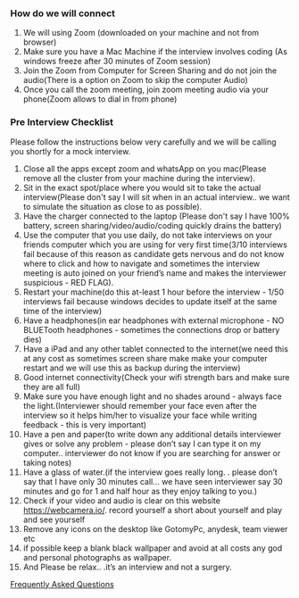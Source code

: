 ### How do we will connect

1. We will using Zoom (downloaded on your machine and not from browser)
2. Make sure you have a Mac Machine if the interview involves coding (As windows freeze after 30 minutes of Zoom session)
3. Join the Zoom from Computer for Screen Sharing and do not join the audio(There is a option on Zoom to skip the computer Audio)
4. Once you call the zoom meeting, join zoom meeting audio via your phone(Zoom allows to dial in from phone)


### Pre Interview Checklist

Please follow the instructions below very carefully and we will be calling you shortly for a mock interview.

1. Close all the apps except zoom and whatsApp on you mac(Please remove all the cluster from your machine during the interview).
2. Sit in the exact spot/place where you would sit to take the actual interview(Please don't say I will sit when in an actual interview.. we want to simulate the situation as close to as possible).
3. Have the charger connected to the laptop (Please don't say I have 100% battery, screen sharing/video/audio/coding quickly drains the battery)
4. Use the computer that you use daily, do not take interviews on your friends computer which you are using for very first time(3/10 interviews fail because of this reason as candidate gets nervous and do not know where to click and how to navigate and sometimes the interview meeting is auto joined on your friend’s name and makes the interviewer suspicious - RED FLAG).
5. Restart your machine(do this at-least 1 hour before the interview - 1/50 interviews fail because windows decides to update itself at the same time of the interview)
6. Have a headphones(in ear headphones with external microphone - NO BLUETooth headphones - sometimes the connections drop or battery dies)
7. Have a iPad and any other tablet connected to the internet(we need this at any cost as sometimes screen share make make your computer restart and we will use this as backup during the interview)
8. Good internet connectivity(Check your wifi strength bars and make sure they are all full)
9. Make sure you have enough light and no shades around - always face the light.(Interviewer should remember your face even after the interview so it helps him/her to visualize your face while writing feedback - this is very important)
10. Have a pen and paper(to write down any additional details interviewer gives or solve any problem - please don’t say I can type it on my computer.. interviewer do not know if you are searching for answer or taking notes)
11. Have a glass of water.(if the interview goes really long. . please don’t say that I have only 30 minutes call… we have seen interviewer say 30 minutes and go for 1 and half hour as they enjoy talking to you.)
12. Check if your video and audio is clear on this website https://webcamera.io/. record yourself a short about yourself and play and see yourself
13. Remove any icons on the desktop like GotomyPc, anydesk, team viewer etc
14. if possible keep a blank black wallpaper and avoid at all costs any god and personal photographs as wallpaper.
15. And Please be relax.. .it’s an interview and not a surgery.


[Frequently Asked Questions](/preinterivew.html)
